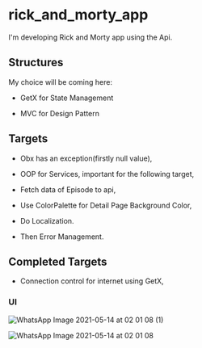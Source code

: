 # rick_and_morty_app

I'm developing Rick and Morty app using the Api.

## Structures

My choice will be coming here:

* GetX for State Management

* MVC for Design Pattern

## Targets

* Obx has an exception(firstly null value),

* OOP for Services, important for the following target, 

* Fetch data of Episode to api,

* Use ColorPalette for Detail Page Background Color,

* Do Localization.

* Then Error Management.


## Completed Targets

* Connection control for internet using GetX,


### UI

![WhatsApp Image 2021-05-14 at 02 01 08 (1)](https://user-images.githubusercontent.com/50531805/118198032-cf1f7880-b458-11eb-99e4-bcfa61e78ba3.jpeg)

![WhatsApp Image 2021-05-14 at 02 01 08](https://user-images.githubusercontent.com/50531805/118198043-d34b9600-b458-11eb-8822-df38ac6a0774.jpeg)




